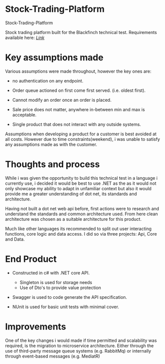 # Stock-Trading-Platform 

Stock-Trading-Platform 

  

Stock trading platform built for the Blackfinch technical test. Requirements available here: _[Link](https://github.com/blackfinch-devops/Test-Api)_ 

  

  

# Key assumptions made 

  

Various assumptions were made throughout, however the key ones are: 

+ no authentication on any endpoint. 

+ Order queue actioned on first come first served. (i.e. oldest first). 

+ Cannot modify an order once an order is placed. 

+ Sale price does not matter, anywhere in-between min and max is acceptable. 

+ Single product that does not interact with any outside systems. 

  

Assumptions when developing a product for a customer is best avoided at all costs. However due to time constraints(weekend), i was unable to satisfy any assumptions made as with the customer. 

  

# Thoughts and process 

  

While i was given the opportunity to build this technical test in a language i currently use, i decided it would be best to use .NET as the as it would not only showcase my ability to adapt in unfamiliar context but also it would provide me a greater understanding of dot net, its standards and architecture. 

  
Having not built a dot net web api before, first actions were to research and understand the standards and common architecture used. From here clean architecture was chosen as a suitable architecture for this product. 

  
Much like other languages its recommended to split out user interacting functions, core logic and data access. I did so via three projects: Api, Core and Data. 

  

# End Product 

  

+ Constructed in c# with .NET core API.  

  + Singleton is used for storage needs 
  + Use of Dto's to provide value protection

+ Swagger is used to code generate the API specification. 

+ NUnit is used for basic unit tests with minimal cover. 

  

# Improvements 

  

One of the key changes i would made if time permitted and scalability was required, is the migration to microservice architecture. Either through the use of third-party message queue systems (e.g. RabbitMq) or internally through event-based messages (e.g. MediatR) 
